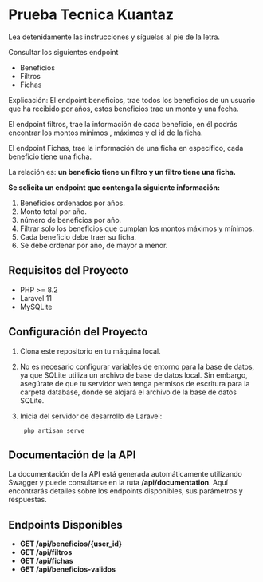 # Prueba Tecnica Kuantaz

Lea detenidamente las instrucciones y síguelas al pie de la letra.

Consultar los siguientes endpoint

* Beneficios
* Filtros
* Fichas

Explicación:
El endpoint beneficios, trae todos los beneficios de un usuario que ha recibido por años, estos beneficios trae un monto y una fecha.

El endpoint filtros, trae la información de cada beneficio, en él podrás encontrar los montos mínimos , máximos y el id de la ficha.

El endpoint Fichas, trae la información de una ficha en específico, cada beneficio tiene una ficha.

La relación es: **un beneficio tiene un filtro y un filtro tiene una ficha.**

**Se solicita un endpoint que contenga la siguiente información:**

1. Beneficios ordenados por años.
2. Monto total por año.
3. número de beneficios por año.
4. Filtrar solo los beneficios que cumplan los montos máximos y mínimos.
5. Cada beneficio debe traer su ficha.
6. Se debe ordenar por año, de mayor a menor.

## Requisitos del Proyecto

* PHP >= 8.2
* Laravel 11
* MySQLite

## Configuración del Proyecto

1. Clona este repositorio en tu máquina local.
2. No es necesario configurar variables de entorno para la base de datos, ya que SQLite utiliza un archivo de base de datos local. Sin embargo, asegúrate de que tu servidor web tenga permisos de escritura para la carpeta database, donde se alojará el archivo de la base de datos SQLite.
3. Inicia del servidor de desarrollo de Laravel: 
   
        php artisan serve

## Documentación de la API

La documentación de la API está generada automáticamente utilizando Swagger y puede consultarse en la ruta **/api/documentation**. Aquí encontrarás detalles sobre los endpoints disponibles, sus parámetros y respuestas.

## Endpoints Disponibles

* **GET /api/beneficios/{user_id}**
* **GET /api/filtros**
* **GET /api/fichas**
* **GET /api/beneficios-validos**